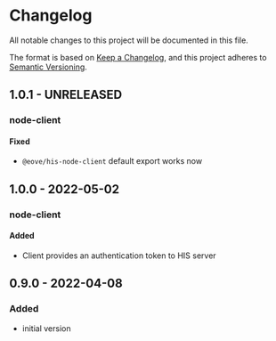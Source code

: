 # Changelog

All notable changes to this project will be documented in this file.

The format is based on [Keep a Changelog](https://keepachangelog.com/en/1.0.0/),
and this project adheres to [Semantic Versioning](https://semver.org/spec/v2.0.0.html).

## 1.0.1 - UNRELEASED

### node-client

#### Fixed

- `@eove/his-node-client` default export works now

## 1.0.0 - 2022-05-02

### node-client

#### Added

- Client provides an authentication token to HIS server

## 0.9.0 - 2022-04-08

### Added

- initial version
